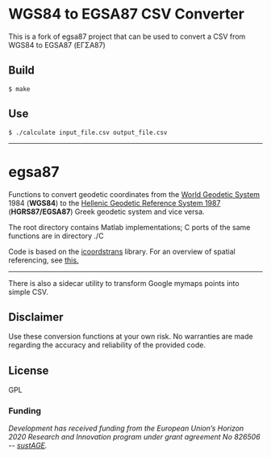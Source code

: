 # WGS84 to EGSA87 CSV Converter

This is a fork of egsa87 project that can be used to convert a CSV from WGS84 to EGSA87 (ΕΓΣΑ87)

## Build

```
$ make
```

## Use

```
$ ./calculate input_file.csv output_file.csv
```

-----------------------
# egsa87
Functions to convert geodetic coordinates from the [World Geodetic System](https://en.wikipedia.org/wiki/World_Geodetic_System) 1984 (**WGS84**) to the [Hellenic Geodetic Reference System 1987](https://en.wikipedia.org/wiki/Hellenic_Geodetic_Reference_System_1987) (**HGRS87/EGSA87**) Greek geodetic system and vice versa.

The root directory contains Matlab implementations; C ports of the same functions are in directory ./C

Code is based on the [icoordstrans](https://github.com/skozan/icoordstrans) library.
For an overview of spatial referencing, see [this.](https://unstats.un.org/Unsd/geoinfo/UNGEGN/docs/_data_ICAcourses/_HtmlModules/_Documents/D06/documents/D06-03_KnippersPPTeaching.pdf)

-----------------------

There is also a sidecar utility to transform Google mymaps points into simple CSV.


## Disclaimer
Use these conversion functions at your own risk. No warranties are made regarding the accuracy and reliability of the provided code. 

## License
GPL

### Funding
_Development has received funding from the European Union’s Horizon 2020 Research and Innovation program under grant agreement No 826506 -- [sustAGE](https://www.sustage.eu/)._
